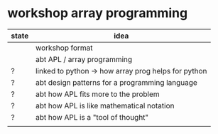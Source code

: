 # workshop array programming

| state | idea                                                |
| ----- | --------------------------------------------------- |
|       | workshop format                                     |
|       | abt APL / array programming                         |
| ?     | linked to python -> how array prog helps for python |
| ?     | abt design patterns for a programming language      |
| ?     | abt how APL fits more to the problem                |
| ?     | abt how APL is like mathematical notation           |
| ?     | abt how APL is a "tool of thought"                  |
|       |                                                     |



